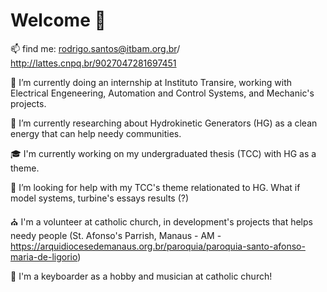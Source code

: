 # Welcome 👋

📫 find me: rodrigo.santos@itbam.org.br/ http://lattes.cnpq.br/9027047281697451

🔋 I’m currently doing an internship at Instituto Transire, working with Electrical Engeneering, Automation and Control Systems, and Mechanic's projects.

🌱 I’m currently researching about Hydrokinetic Generators (HG) as a clean energy that can help needy communities. 

🎓 I'm currently working on my undergraduated thesis (TCC) with HG as a theme. 

🤔 I’m looking for help with my TCC's theme relationated to HG. What if model systems, turbine's essays results (?)

⛪ I'm a volunteer at catholic church, in development's projects that helps needy people (St. Afonso's Parrish, Manaus - AM - 
https://arquidiocesedemanaus.org.br/paroquia/paroquia-santo-afonso-maria-de-ligorio) 

🎹 I'm a keyboarder as a hobby and musician at catholic church!
